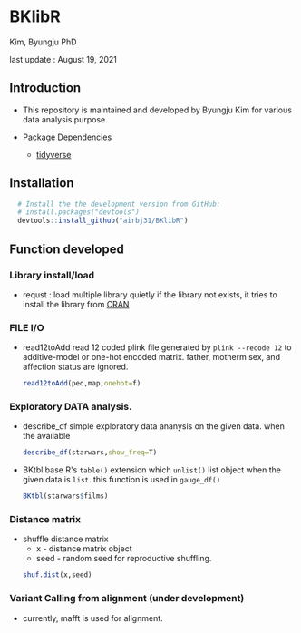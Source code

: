 BKlibR
=======

Kim, Byungju PhD

last update : August 19, 2021

## Introduction

* This repository is maintained and developed by Byungju Kim for various data analysis purpose.

* Package Dependencies
  - [tidyverse](https://github.com/tidyverse)

## Installation

```r
  # Install the the development version from GitHub:
  # install.packages("devtools")
  devtools::install_github("airbj31/BKlibR")
```

## Function developed

### Library install/load

* requst : load multiple library quietly if the library not exists, it tries to install the library from [CRAN](https://cran.r-project.org/)


### FILE I/O 

* read12toAdd
  read 12 coded plink file generated by `plink --recode 12` to additive-model or one-hot encoded matrix.
  father, motherm sex, and affection status are ignored.
  ```r
  read12toAdd(ped,map,onehot=f)
  ```

### Exploratory DATA analysis.

* describe_df 
  simple exploratory data ananysis on the given data.
  when the available 
  ```r
  describe_df(starwars,show_freq=T)
  ```

* BKtbl
  base R's `table()` extension which `unlist()` list object when the given data is `list`.
  this function is used in `gauge_df()`
  ```r
  BKtbl(starwars$films)
  ```

### Distance matrix

* shuffle distance matrix
    * x    - distance matrix object
    * seed - random seed for reproductive shuffling.
  ```r
  shuf.dist(x,seed)
  ```

### Variant Calling from alignment (under development)

* currently, mafft is used for alignment.


